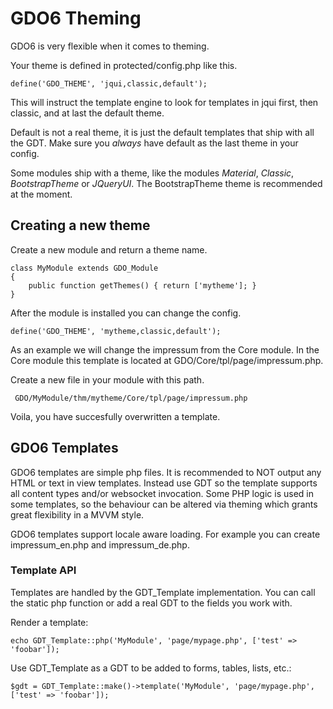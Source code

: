 # GDO6 Theming

GDO6 is very flexible when it comes to theming.

Your theme is defined in protected/config.php like this.

    define('GDO_THEME', 'jqui,classic,default');


This will instruct the template engine to look for templates in jqui first, then classic, and at last the default theme.

Default is not a real theme, it is just the default templates that ship with all the GDT. Make sure you _always_ have default as the last theme in your config.

Some modules ship with a theme, like the modules _Material_, _Classic_, _BootstrapTheme_ or _JQueryUI_. The BootstrapTheme theme is recommended at the moment.


## Creating a new theme

Create a new module and return a theme name.

    class MyModule extends GDO_Module
    {
        public function getThemes() { return ['mytheme']; }
    }


After the module is installed you can change the config.

    define('GDO_THEME', 'mytheme,classic,default');


As an example we will change the impressum from the Core module. In the Core module this template is located at GDO/Core/tpl/page/impressum.php.

Create a new file in your module with this path.

     GDO/MyModule/thm/mytheme/Core/tpl/page/impressum.php


Voila, you have succesfully overwritten a template.


## GDO6 Templates

GDO6 templates are simple php files. It is recommended to NOT output any HTML or text in view templates. Instead use GDT so the template supports all content types and/or websocket invocation. Some PHP logic is used in some templates, so the behaviour can be altered via theming which grants great flexibility in a MVVM style.

GDO6 templates support locale aware loading. For example you can create impressum_en.php and impressum_de.php.


### Template API

Templates are handled by the GDT_Template implementation.
You can call the static php function or add a real GDT to the fields you work with.

Render a template:

    echo GDT_Template::php('MyModule', 'page/mypage.php', ['test' => 'foobar']);

Use GDT_Template as a GDT to be added to forms, tables, lists, etc.:

    $gdt = GDT_Template::make()->template('MyModule', 'page/mypage.php', ['test' => 'foobar']);
